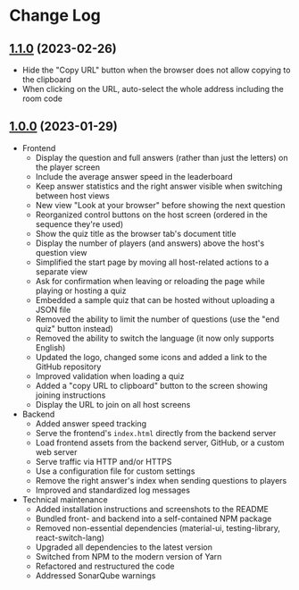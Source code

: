 # Change Log

## [1.1.0](https://github.com/david-04/quiz-mate/releases/tag/v1.1.0) (2023-02-26)

- Hide the "Copy URL" button when the browser does not allow copying to the clipboard
- When clicking on the URL, auto-select the whole address including the room code

## [1.0.0](https://github.com/david-04/quiz-mate/releases/tag/v1.0.0) (2023-01-29)

- Frontend
  - Display the question and full answers (rather than just the letters) on the player screen
  - Include the average answer speed in the leaderboard
  - Keep answer statistics and the right answer visible when switching between host views
  - New view "Look at your browser" before showing the next question
  - Reorganized control buttons on the host screen (ordered in the sequence they're used)
  - Show the quiz title as the browser tab's document title
  - Display the number of players (and answers) above the host's question view
  - Simplified the start page by moving all host-related actions to a separate view
  - Ask for confirmation when leaving or reloading the page while playing or hosting a quiz
  - Embedded a sample quiz that can be hosted without uploading a JSON file
  - Removed the ability to limit the number of questions (use the "end quiz" button instead)
  - Removed the ability to switch the language (it now only supports English)
  - Updated the logo, changed some icons and added a link to the GitHub repository
  - Improved validation when loading a quiz
  - Added a "copy URL to clipboard" button to the screen showing joining instructions
  - Display the URL to join on all host screens
- Backend
  - Added answer speed tracking
  - Serve the frontend's `index.html` directly from the backend server
  - Load frontend assets from the backend server, GitHub, or a custom web server
  - Serve traffic via HTTP and/or HTTPS
  - Use a configuration file for custom settings
  - Remove the right answer's index when sending questions to players
  - Improved and standardized log messages
- Technical maintenance
  - Added installation instructions and screenshots to the README
  - Bundled front- and backend into a self-contained NPM package
  - Removed non-essential dependencies (material-ui, testing-library, react-switch-lang)
  - Upgraded all dependencies to the latest version
  - Switched from NPM to the modern version of Yarn
  - Refactored and restructured the code
  - Addressed SonarQube warnings
